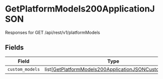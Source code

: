 # GetPlatformModels200ApplicationJSON

Responses for GET /api/rest/v1/platformModels


## Fields

| Field                                                                                                                               | Type                                                                                                                                | Required                                                                                                                            | Description                                                                                                                         |
| ----------------------------------------------------------------------------------------------------------------------------------- | ----------------------------------------------------------------------------------------------------------------------------------- | ----------------------------------------------------------------------------------------------------------------------------------- | ----------------------------------------------------------------------------------------------------------------------------------- |
| `custom_models`                                                                                                                     | list[[GetPlatformModels200ApplicationJSONCustomModels](../../models/operations/getplatformmodels200applicationjsoncustommodels.md)] | :heavy_minus_sign:                                                                                                                  | N/A                                                                                                                                 |